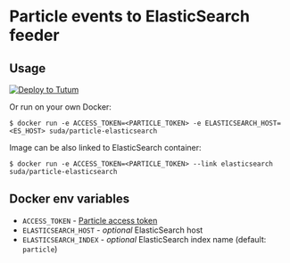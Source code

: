 # Particle events to ElasticSearch feeder

## Usage
[![Deploy to Tutum](https://s.tutum.co/deploy-to-tutum.svg)](https://dashboard.tutum.co/stack/deploy/)

Or run on your own Docker:

```
$ docker run -e ACCESS_TOKEN=<PARTICLE_TOKEN> -e ELASTICSEARCH_HOST=<ES_HOST> suda/particle-elasticsearch
```

Image can be also linked to ElasticSearch container:

```
$ docker run -e ACCESS_TOKEN=<PARTICLE_TOKEN> --link elasticsearch suda/particle-elasticsearch
```

## Docker env variables
* `ACCESS_TOKEN` - [Particle access token](https://docs.particle.io/reference/api/#authentication)
* `ELASTICSEARCH_HOST` - _optional_ ElasticSearch host
* `ELASTICSEARCH_INDEX` - _optional_ ElasticSearch index name (default: `particle`)
